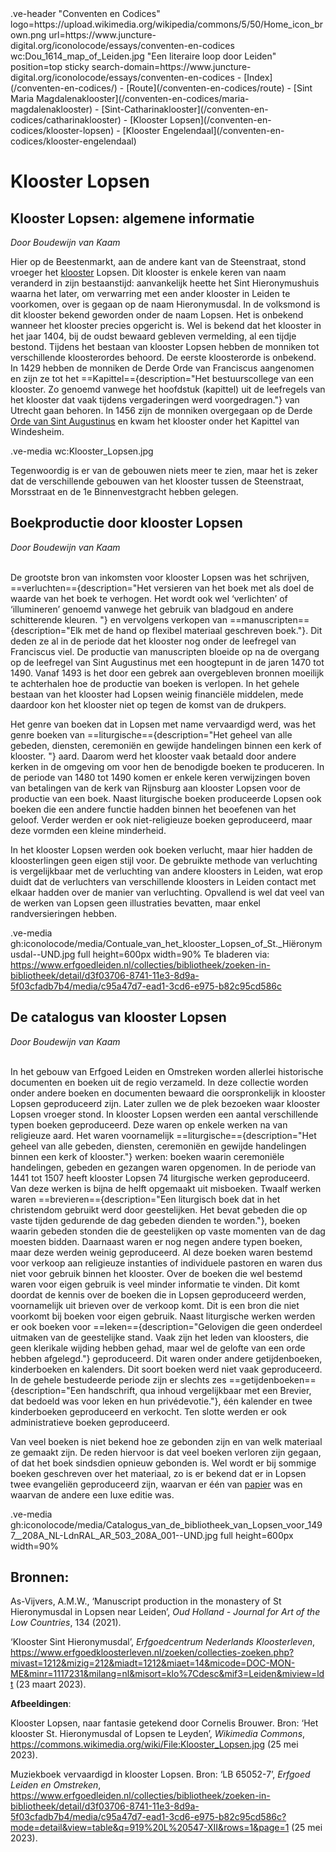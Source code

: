 <link rel="stylesheet" href="https://fonts.googleapis.com/css?family=Trirong">
<style>
    @import url('https://fonts.googleapis.com/css2?family=Cardo&family=Caudex&family=Marck+Script&display=swap');
    #juncture ve-header {font-family: 'Caudex'}
    #juncture h1 {font-family: 'Caudex'}
    #juncture h2 {font-family: 'Caudex'}
    #juncture h3 {font-family: 'Caudex'}
    #juncture a:link { color: brown; text-decoration: underline; }
</style>
.ve-header "Conventen en Codices" logo=https://upload.wikimedia.org/wikipedia/commons/5/50/Home_icon_brown.png url=https://www.juncture-digital.org/iconolocode/essays/conventen-en-codices wc:Dou_1614_map_of_Leiden.jpg "Een literaire loop door Leiden" position=top sticky search-domain=https://www.juncture-digital.org/iconolocode/essays/conventen-en-codices 
    - [Index](/conventen-en-codices/)
    - [Route](/conventen-en-codices/route)
    - [Sint Maria Magdalenaklooster](/conventen-en-codices/maria-magdalenaklooster)
    - [Sint-Catharinaklooster](/conventen-en-codices/catharinaklooster)
    - [Klooster Lopsen](/conventen-en-codices/klooster-lopsen)
    - [Klooster Engelendaal](/conventen-en-codices/klooster-engelendaal)

# Klooster Lopsen

## Klooster Lopsen: algemene informatie
*Door Boudewijn van Kaam*

Hier op de Beestenmarkt, aan de andere kant van de Steenstraat, stond vroeger het [klooster](https://www.juncture-digital.org/iconolocode/essays/conventen-en-codices/kloosters-middeleeuwen) Lopsen. Dit klooster is enkele keren van naam veranderd in zijn bestaanstijd: aanvankelijk heette het Sint Hieronymushuis waarna het later, om verwarring met een ander klooster in Leiden te voorkomen, over is gegaan op de naam Hieronymusdal. In de volksmond is dit klooster bekend geworden onder de naam Lopsen. Het is onbekend wanneer het klooster precies opgericht is. Wel is bekend dat het klooster in het jaar 1404, bij de oudst bewaard gebleven vermelding, al een tijdje bestond. Tijdens het bestaan van klooster Lopsen hebben de monniken tot verschillende kloosterordes behoord. De eerste kloosterorde is onbekend. In 1429 hebben de monniken de Derde Orde van Franciscus aangenomen en zijn ze tot het ==Kapittel=={description="Het bestuurscollege van een klooster. Zo genoemd vanwege het hoofdstuk (kapittel) uit de leefregels van het klooster dat vaak tijdens vergaderingen werd voorgedragen."} van Utrecht gaan behoren. In 1456 zijn de monniken overgegaan op de Derde [Orde van Sint Augustinus](https://www.juncture-digital.org/iconolocode/essays/conventen-en-codices/orde-augustinus) en kwam het klooster onder het Kapittel van Windesheim. 

.ve-media wc:Klooster_Lopsen.jpg

Tegenwoordig is er van de gebouwen niets meer te zien, maar het is zeker dat de verschillende gebouwen van het klooster tussen de Steenstraat, Morsstraat en de 1e Binnenvestgracht hebben gelegen.


## Boekproductie door klooster Lopsen
*Door Boudewijn van Kaam*
<br><br>

De grootste bron van inkomsten voor klooster Lopsen was het schrijven, ==verluchten=={description="Het versieren van het boek met als doel de waarde van het boek te verhogen. Het wordt ook wel ‘verlichten’ of ‘illumineren’ genoemd vanwege het gebruik van bladgoud en andere schitterende kleuren. "} en vervolgens verkopen van ==manuscripten=={description="Elk met de hand op flexibel materiaal geschreven boek."}. Dit deden ze al in de periode dat het klooster nog onder de leefregel van Franciscus viel. De productie van manuscripten bloeide op na de overgang op de leefregel van Sint Augustinus met een hoogtepunt in de jaren 1470 tot 1490. Vanaf 1493 is het door een gebrek aan overgebleven bronnen moeilijk te achterhalen hoe de productie van boeken is verlopen. In het gehele bestaan van het klooster had Lopsen weinig financiële middelen, mede daardoor kon het klooster niet op tegen de komst van de drukpers. 

Het genre van boeken dat in Lopsen met name vervaardigd werd, was het genre boeken van ==liturgische=={description="Het geheel van alle gebeden, diensten, ceremoniën en gewijde handelingen binnen een kerk of klooster. "} aard. Daarom werd het klooster vaak betaald door andere kerken in de omgeving om voor hen de benodigde boeken te produceren. In de periode van 1480 tot 1490 komen er enkele keren verwijzingen boven van betalingen van de kerk van Rijnsburg aan klooster Lopsen voor de productie van een boek. Naast liturgische boeken produceerde Lopsen ook boeken die een andere functie hadden binnen het beoefenen van het geloof. Verder werden er ook niet-religieuze boeken geproduceerd, maar deze vormden een kleine minderheid.

In het klooster Lopsen werden ook boeken verlucht, maar hier hadden de kloosterlingen geen eigen stijl voor. De gebruikte methode van verluchting is vergelijkbaar met de verluchting van andere kloosters in Leiden, wat erop duidt dat de verluchters van verschillende kloosters in Leiden contact met elkaar hadden over de manier van verluchting. Opvallend is wel dat veel van de werken van Lopsen geen illustraties bevatten, maar enkel randversieringen hebben.

.ve-media gh:iconolocode/media/Contuale_van_het_klooster_Lopsen_of_St._Hiëronymusdal--UND.jpg full height=600px width=90%
Te bladeren via: <https://www.erfgoedleiden.nl/collecties/bibliotheek/zoeken-in-bibliotheek/detail/d3f03706-8741-11e3-8d9a-5f03cfadb7b4/media/c95a47d7-ead1-3cd6-e975-b82c95cd586c>

## De catalogus van klooster Lopsen
*Door Boudewijn van Kaam*
<br><br>

In het gebouw van Erfgoed Leiden en Omstreken worden allerlei historische documenten en boeken uit de regio verzameld. In deze collectie worden onder andere boeken en documenten bewaard die oorspronkelijk in klooster Lopsen geproduceerd zijn. Later zullen we de plek bezoeken waar klooster Lopsen vroeger stond. In klooster Lopsen werden een aantal verschillende typen boeken geproduceerd. Deze waren op enkele werken na van religieuze aard. Het waren voornamelijk ==liturgische=={description="Het geheel van alle gebeden, diensten, ceremoniën en gewijde handelingen binnen een kerk of klooster."} werken: boeken waarin ceremoniële handelingen, gebeden en gezangen waren opgenomen. In de periode van 1441 tot 1507 heeft klooster Lopsen 74 liturgische werken geproduceerd. Van deze werken is bijna de helft opgemaakt uit misboeken. Twaalf werken waren ==brevieren=={description="Een liturgisch boek dat in het christendom gebruikt werd door geestelijken. Het bevat gebeden die op vaste tijden gedurende de dag gebeden dienden te worden."}, boeken waarin gebeden stonden die de geestelijken op vaste momenten van de dag moesten bidden. Daarnaast waren er nog negen andere typen boeken, maar deze werden weinig geproduceerd. Al deze boeken waren bestemd voor verkoop aan religieuze instanties of individuele pastoren en waren dus niet voor gebruik binnen het klooster. Over de boeken die wel bestemd waren voor eigen gebruik is veel minder informatie te vinden. Dit komt doordat de kennis over de boeken die in Lopsen geproduceerd werden, voornamelijk uit brieven over de verkoop komt. Dit is een bron die niet voorkomt bij boeken voor eigen gebruik. Naast liturgische werken werden er ook boeken voor ==leken=={description="Gelovigen die geen onderdeel uitmaken van de geestelijke stand. Vaak zijn het leden van kloosters, die geen klerikale wijding hebben gehad, maar wel de gelofte van een orde hebben afgelegd."} geproduceerd. Dit waren onder andere getijdenboeken, kinderboeken en kalenders. Dit soort boeken werd niet vaak geproduceerd. In de gehele bestudeerde periode zijn er slechts zes ==getijdenboeken=={description="Een handschrift, qua inhoud vergelijkbaar met een Brevier, dat bedoeld was voor leken en hun privédevotie."}, één kalender en twee kinderboeken geproduceerd en verkocht. Ten slotte werden er ook administratieve boeken geproduceerd.

Van veel boeken is niet bekend hoe ze gebonden zijn en van welk materiaal ze gemaakt zijn. De reden hiervoor is dat veel boeken verloren zijn gegaan, of dat het boek sindsdien opnieuw gebonden is. Wel wordt er bij sommige boeken geschreven over het materiaal, zo is er bekend dat er in Lopsen twee evangeliën geproduceerd zijn, waarvan er één van [papier](https://www.juncture-digital.org/iconolocode/essays/conventen-en-codices/papier) was en waarvan de andere een luxe editie was. 

.ve-media gh:iconolocode/media/Catalogus_van_de_bibliotheek_van_Lopsen_voor_1497__208A_NL-LdnRAL_AR_503_208A_001--UND.jpg full height=600px width=90%


## Bronnen:

As-Vijvers, A.M.W., ‘Manuscript production in the monastery of St Hieronymusdal in Lopsen near Leiden’, *Oud Holland - Journal for Art of the Low Countries*, 134 (2021).

‘Klooster Sint Hieronymusdal’, *Erfgoedcentrum Nederlands Kloosterleven*,
<https://www.erfgoedkloosterleven.nl/zoeken/collecties-zoeken.php?mivast=1212&mizig=212&miadt=1212&miaet=14&micode=DOC-MON-ME&minr=1117231&milang=nl&misort=klo%7Cdesc&mif3=Leiden&miview=ldt> (23 maart 2023).

**Afbeeldingen**:

Klooster Lopsen, naar fantasie getekend door Cornelis Brouwer. Bron: ‘Het klooster St. Hieronymusdal of Lopsen te Leyden’, *Wikimedia Commons*, <https://commons.wikimedia.org/wiki/File:Klooster_Lopsen.jpg> (25 mei 2023).

Muziekboek vervaardigd in klooster Lopsen. Bron: ‘LB 65052-7’, *Erfgoed Leiden en Omstreken*, <https://www.erfgoedleiden.nl/collecties/bibliotheek/zoeken-in-bibliotheek/detail/d3f03706-8741-11e3-8d9a-5f03cfadb7b4/media/c95a47d7-ead1-3cd6-e975-b82c95cd586c?mode=detail&view=table&q=919%20L%20547-XII&rows=1&page=1> (25 mei 2023).

